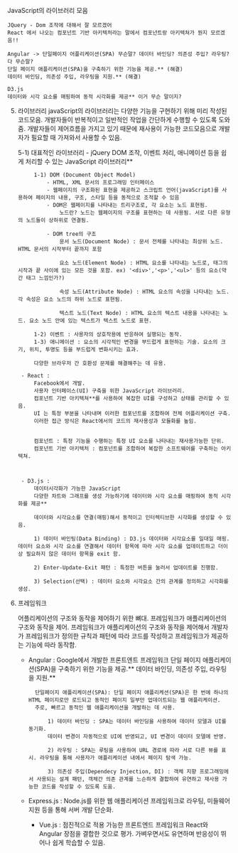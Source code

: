 
JavaScript의 라이브러리 모음

    JQuery - Dom 조작에 대해서 잘 모르겠어
    React 에서 나오는 컴포넌트 기반 아키텍처라는 말에서 컴포넌트랑 아키텍쳐가 뭔지 모르겠음!!

    Angular -> 단일페이지 어플리케이션(SPA) 무슨말? 데이터 바인딩? 의존성 주입? 라우팅? 다 무슨말? 
    단일 페이지 애플리케이션(SPA)을 구축하기 위한 기능을 제공.** (해결)
    데이터 바인딩, 의존성 주입, 라우팅을 지원.** (해결)

    D3.js
    데이터와 시각 요소를 매핑하여 동적 시각화를 제공** 이거 무슨 말이지?

5) 라이브러리
    javaScript의 라이브러리는 다양한 기능을 구현하기 위해 미리 작성된 코드모음.
    개발자들이 반복적이고 일반적인 작업을 간단하게 수행할 수 있도록 도와줌. 
    개발자들이 제어흐름을 가지고 있기 때문에 재사용이 가능한 코드모음으로 개발자가 필요할 때 가져와서 사용할 수 있음.


    5-1) 대표적인 라이브러리
        - jQuery 
            DOM 조작, 이벤트 처리, 애니메이션 등을 쉽게 처리할 수 있는  JavaScript
            라이브러리**

            1-1) DOM (Document Object Model)
                - HTML, XML 문서의 프로그래밍 인터페이스
                - 웹페이지의 구조화된 표현을 제공하고 스크립트 언어(javaScript)를 사용하여 페이지의 내용, 구조, 스타일 등을 동적으로 조적할 수 있음
                - DOM은 웹페이지를 나타내는 트리구조로, 각 요소는 노드 표현됨.
                    노드란? 노드는 웹페이지의 구조를 표현하는 데 사용됨. 서로 다른 유형의 노드들이 상하위로 연결됨.

                - DOM tree의 구조
                    문서 노드(Document Node) : 문서 전체를 나타내는 최상위 노드. HTML 문서의 시작부터 끝까지 포함

                    요소 노드(Element Node) : HTML 요소를 나타내는 노드로, 태그의 시작과 끝 사이에 있는 모든 것을 포함. ex) '<div>','<p>','<ul>' 등의 요소(약간 태그 느낌인가?)

                    속성 노드(Attribute Node) : HTML 요소의 속성을 나타내는 노드. 각 속성은 요소 노드의 하위 노드로 표현됨.

                    텍스트 노드(Text Node) : HTML 요소의 텍스트 내용을 나타내는 노드. 요소 노드 안에 있는 텍스트가 텍스트 노드로 표현.

            1-2) 이벤트 : 사용자의 상호작용에 반응하여 실행되는 동작.
            1-3) 애니메이션 : 요소의 시각적인 변경을 부드럽게 표현하는 기술. 요소의 크기, 위치, 투명도 등을 부드럽게 변화시키는 효과.

            다양한 브라우저 간 호환성 문제를 해결해주는 데 유용.

        - React :
            Facebook에서 개발.
            사용자 인터페이스(UI) 구축을 위한 JavaScript 라이브러리.
            컴포넌트 기반 아키텍쳐**를 사용하여 복잡한 UI를 구성하고 상태를 관리할 수 있음.
            UI 는 특정 부분을 나타내며 이러한 컴포넌트를 조합하여 전체 어플리케이션 구축.
            이러한 접근 방식은 React에서의 코드의 재사용성과 모듈화를 높임.


            컴포넌트 : 특정 기능을 수행하는 특정 UI 요소를 나타내는 재사용가능한 단위.
            컴포넌트 기반 아키텍처 : 컴포넌트를 조합하여 복잡한 소프트웨어를 구축하는 아키텍쳐. 

    

        - D3.js :
            데이터시각화가 가능한 JavaScript
            다양한 차트와 그래프를 생성 가능하기에 데이터와 시각 요소를 매핑하여 동적 시각화를 제공**

            데이터와 시각요소를 연결(매핑)해서 동적이고 인터렉티브한 시각화를 생성할 수 있음.

            1) 데이터 바인팅(Data Binding) : D3.js 데이터와 시각요소를 일대일 매핑. 데이터 요소와 시각 요소를 연결해서 데이터 항목에 따라 시각 요소를 업데이트하고 더이상 필요하지 않은 데이터 항목을 exit 함.

            2) Enter-Update-Exit 패턴 : 특정한 버튼을 눌러서 업데이트를 진행함.

            3) Selection(선택) : 데이터 요소와 시각요소 간의 관계를 정의하고 시각화를 생성.
            
       


6) 프레임워크

    어플리케이션의 구조와 동작을 제어하기 위한 뼈대.
    프레임워크가 애플리케이션의 구조와 동작을 제어.
    프레임워크가 애플리케이션의 구조와 동작을 제어해서 개발자가 프레임워크가 정의한 규칙과 패턴에 따라 코드를 작성하고 프레임워크가 제공하는 기능에 따라 동작함.
    


    - Angular :
            Google에서 개발한 프론트엔트 프레임워크
            단일 페이지 애플리케이션(SPA)을 구축하기 위한 기능을 제공.**
            데이터 바인딩, 의존성 주입, 라우팅을 지원.**

            단일페이지 애플리케이션(SPA): 단일 페이지 애플리케션(SPA)은 한 번에 하나의 HTML 페이지로만 로드되고 동적인 페이지 일부만 업데이트되는 웹 애플리케이션.
            주로, 빠르고 동적인 웹 애플리케이션을 개발하는 데 사용.

                1) 데이터 바인딩 : SPA는 데이터 바인딩을 사용하여 데이터 모델과 UI를 동기화.
                데이터 변경이 자동적으로 UI에 반영되고, UI 변경이 데이터 모델에 반영.

                2) 라우팅 : SPA는 루팅을 사용하여 URL 경로에 따라 서로 다른 뷰를 표시. 라우팅을 통해 사용자가 애플리케이션 내에서 페이지 탐색 가능.

                3) 의존성 주입(Dependecy Injection, DI) : 객체 지향 프로그래밍에서 사용되는 설계 패턴, 객체간 의존 관계를 느슨하게 결합하여 유연하고 재사용 가능한 코드를 작성할 수 있도록 도움.
    
    - Express.js :
            Node.js를 위한 웹 애플리케이션 프레임워크로 라우팅, 미들웨어 지원 등을 통해 서버 개발 단순화.

      - Vue.js :
            점진적으로 적용 가능한 프론트엔드 프레임워크
            React와 Angular 장점을 결합한 것으로 평가.
            가벼우면서도 유연하며 반응성이 뛰어나 쉽게 학습할 수 있음.         